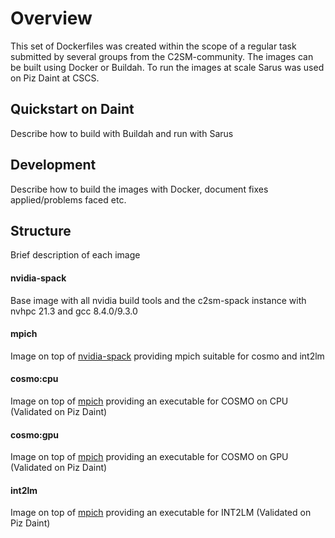 # Overview
This set of Dockerfiles was created within the scope of a regular task submitted by several groups from the C2SM-community.
The images can be built using Docker or Buildah. To run the images at scale Sarus was used on Piz Daint at CSCS.

## Quickstart on Daint
Describe how to build with Buildah and run with Sarus

## Development
Describe how to build the images with Docker, document fixes applied/problems faced etc.

## Structure
Brief description of each image

#### nvidia-spack
Base image with all nvidia build tools and the c2sm-spack instance with nvhpc 21.3 and gcc 8.4.0/9.3.0

#### mpich
Image on top of [nvidia-spack](nvidia-spack) providing mpich suitable for cosmo and int2lm

#### cosmo:cpu
Image on top of [mpich](mpich) providing an executable for COSMO on CPU (Validated on Piz Daint)

#### cosmo:gpu
Image on top of [mpich](mpich) providing an executable for COSMO on GPU (Validated on Piz Daint)

#### int2lm
Image on top of [mpich](mpich) providing an executable for INT2LM (Validated on Piz Daint)

